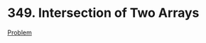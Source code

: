 # 349. Intersection of Two Arrays

[Problem](https://leetcode.com/problems/intersection-of-two-arrays/description)
